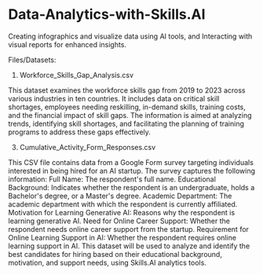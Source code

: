 # Data-Analytics-with-Skills.AI
Creating infographics and visualize data using AI tools, and Interacting with visual reports for enhanced insights.


Files/Datasets:

1. Workforce_Skills_Gap_Analysis.csv
   
This dataset examines the workforce skills gap from 2019 to 2023 across various industries in ten countries. It includes data on critical skill shortages, employees needing reskilling, in-demand skills, training costs, and the financial impact of skill gaps. The information is aimed at analyzing trends, identifying skill shortages, and facilitating the planning of training programs to address these gaps effectively. 

3. Cumulative_Activity_Form_Responses.csv
   
This CSV file contains data from a Google Form survey targeting individuals interested in being hired for an AI startup. The survey captures the following information:
Full Name: The respondent's full name.
Educational Background: Indicates whether the respondent is an undergraduate, holds a Bachelor's degree, or a Master's degree.
Academic Department: The academic department with which the respondent is currently affiliated.
Motivation for Learning Generative AI: Reasons why the respondent is learning generative AI.
Need for Online Career Support: Whether the respondent needs online career support from the startup.
Requirement for Online Learning Support in AI: Whether the respondent requires online learning support in AI.
This dataset will be used to analyze and identify the best candidates for hiring based on their educational background, motivation, and support needs, using Skills.AI analytics tools.
